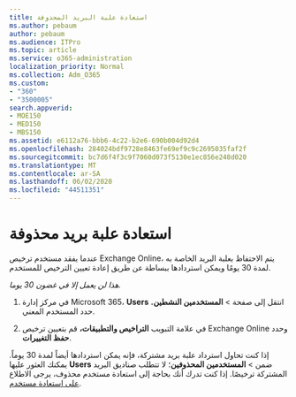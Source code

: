 ```yaml
---
title: استعادة علبة البريد المحذوفة
ms.author: pebaum
author: pebaum
ms.audience: ITPro
ms.topic: article
ms.service: o365-administration
localization_priority: Normal
ms.collection: Adm_O365
ms.custom:
- "360"
- "3500005"
search.appverid:
- MOE150
- MED150
- MBS150
ms.assetid: e6112a76-bbb6-4c22-b2e6-690b004d92d4
ms.openlocfilehash: 284024bdf9728e8463fe69ef9c9c2695035faf2f
ms.sourcegitcommit: bc7d6f4f3c9f7060d073f5130e1ec856e248d020
ms.translationtype: MT
ms.contentlocale: ar-SA
ms.lasthandoff: 06/02/2020
ms.locfileid: "44511351"
---
```

# <a name="restore-a-deleted-mailbox"></a>استعادة علبة بريد محذوفة

عندما يفقد مستخدم ترخيص Exchange Online، يتم الاحتفاظ بعلبة البريد الخاصة به لمدة 30 يومًا ويمكن استردادها ببساطة عن طريق إعادة تعيين الترخيص للمستخدم.
  
 *هذا لن يعمل إلا في غضون 30 يوما.*  
  
1. في مركز إدارة Microsoft 365، **Users** انتقل إلى صفحة \> **المستخدمين النشطين.** حدد المستخدم المعني.

2. في علامة التبويب **التراخيص والتطبيقات،** قم بتعيين ترخيص Exchange Online وحدد **حفظ التغييرات**.

إذا كنت تحاول استرداد علبة بريد مشتركة، فإنه يمكن استردادها أيضاً لمدة 30 يوماً. يمكنك العثور عليها **Users** ضمن \> **المستخدمين المحذوفين**؛ لا تتطلب صناديق البريد المشتركة ترخيصًا. إذا كنت تدرك أنك بحاجة إلى استعادة مستخدم محذوف، يرجى الاطلاع [على استعادة مستخدم](https://docs.microsoft.com/microsoft-365/admin/add-users/restore-user).
  
